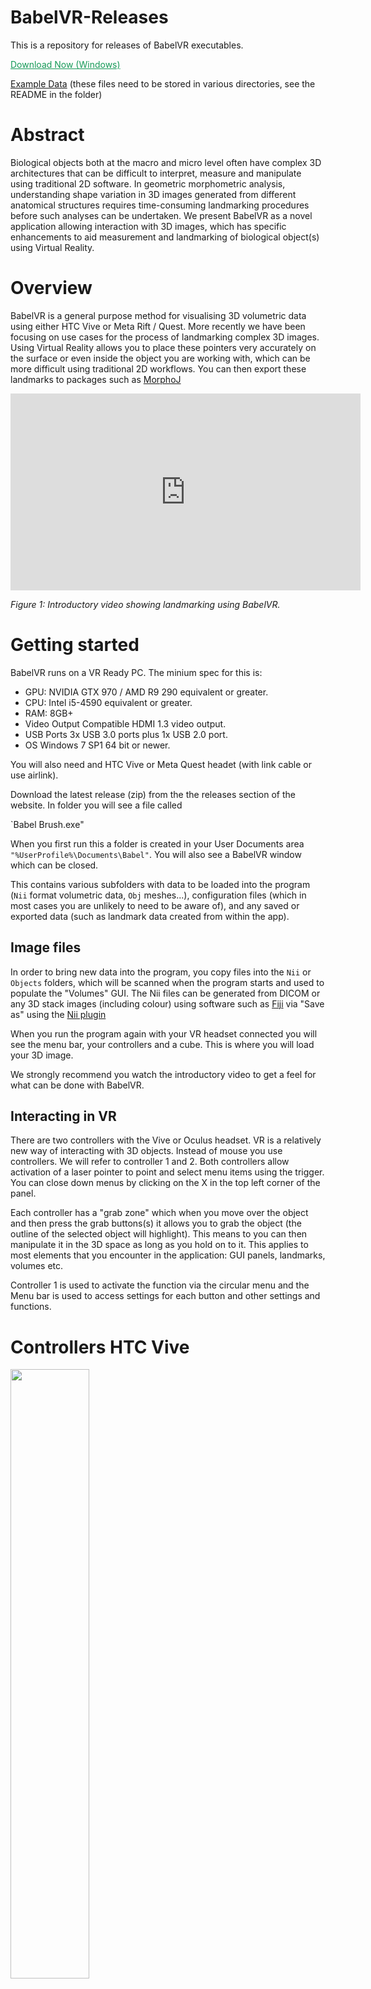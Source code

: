# BabelVR-Releases
This is a repository for releases of BabelVR executables.

<a href="https://github.com/Taylor-CCB-Group/BabelVR-Releases/releases/download/v1.0/2022-07-15-v1.01.zip" class="btn" style="color: #159957; border-color: #159957">Download Now (Windows)</a>

<a href="https://github.com/Taylor-CCB-Group/BabelVR-Releases/tree/main/example_data">Example Data</a> (these files need to be stored in various directories, see the README in the folder) 

# Abstract

Biological objects both at the macro and micro level often have complex 3D architectures that can be difficult to interpret, measure and manipulate using traditional 2D software. In geometric morphometric analysis, understanding shape variation in 3D images generated from different anatomical structures requires time-consuming landmarking procedures before such analyses can be undertaken.  We present BabelVR as a novel application allowing interaction with 3D images, which has specific enhancements to aid measurement and landmarking of biological object(s) using Virtual Reality.

# Overview
BabelVR is a general purpose method for visualising 3D volumetric data using either HTC Vive or Meta Rift / Quest. 
More recently we have been focusing on use cases for the process of landmarking complex 3D images. Using Virtual Reality allows you to place these pointers very accurately on the surface or even inside the object you are working with, which can be more difficult using traditional 2D workflows. You can then export these landmarks to packages such as [MorphoJ](https://morphometrics.uk/MorphoJ_page.html)


<iframe width="560" height="315" src="https://www.youtube.com/embed/XzY7f1UY25o" title="Landmarking tutorial" frameborder="0" allow="accelerometer; autoplay; clipboard-write; encrypted-media; gyroscope; picture-in-picture" allowfullscreen></iframe>

*Figure 1: Introductory video showing landmarking using BabelVR.*

# Getting started

BabelVR runs on a VR Ready PC. The minium spec for this is:

* GPU: NVIDIA GTX 970 / AMD R9 290 equivalent or greater.
* CPU: Intel i5-4590 equivalent or greater.
* RAM: 8GB+
* Video Output Compatible HDMI 1.3 video output.
* USB Ports 3x USB 3.0 ports plus 1x USB 2.0 port.
* OS Windows 7 SP1 64 bit or newer.

You will also need and HTC Vive or Meta Quest headet (with link cable or use airlink).

Download the latest release (zip) from the the releases section of the website. In folder you will see a file called

`Babel Brush.exe"

When you first run this a folder is created in your User Documents area `"%UserProfile%\Documents\Babel"`. You will also see a BabelVR window which can be closed.

This contains various subfolders with data to be loaded into the program (`Nii` format volumetric data, `Obj` meshes...), configuration files (which in most cases you are unlikely to need to be aware of), and any saved or exported data (such as landmark data created from within the app).

## Image files

In order to bring new data into the program, you copy files into the `Nii` or `Objects` folders, which will be scanned when the program starts and used to populate the "Volumes" GUI. The Nii files can be generated from DICOM or any 3D stack images (including colour) using software such as [Fiji](https://imagej.net/software/fiji/) via "Save as" using the [Nii plugin](https://imagej.nih.gov/ij/plugins/nifti.html)

When you run the program again with your VR headset connected you will see the menu bar, your controllers and a cube. This is where you will load your 3D image.

We strongly recommend you watch the introductory video to get a feel for what can be done with BabelVR.

## Interacting in VR

There are two controllers with the Vive or Oculus headset. 
VR is a relatively new way of interacting with 3D objects. Instead of mouse you use controllers. We will refer to controller 1 and 2. Both controllers allow activation of a laser pointer to point and select menu items using the trigger. You can close down menus by clicking on the X in the top left corner of the panel. 

Each controller has a "grab zone" which when you move over the object and then press the grab buttons(s) it allows you to grab the object (the outline of the selected object will highlight). This means to you can then manipulate it in the 3D space as long as you hold on to it. This applies to most elements that you encounter in the application: GUI panels, landmarks, volumes etc.

Controller 1 is used to activate the function via the circular menu and the Menu bar is used to access settings for each button and 
other settings and functions.

# Controllers HTC Vive

<img src="images/ViveControllers.png" width="50%" height="auto">

Is in the dominant hand (left or right). Image shows a Vive controller.

The circular menu (accessed via track pad on Vive and thumbstick on Quest) activates the function. See the Quest diagram below that shows the icons on the controllers. 

# Controllers Meta Quest 2
Here is a schematic of the Meta Quest controllers

***

<img src="images/Quest2Controllers.png">

***
In the software they look like this. Access the different functions by moving the thumbsticks on the controller and clicking on the top of the thumbstick.

<img src="https://user-images.githubusercontent.com/10518908/175566807-71ee7eb8-0b10-4cc7-b5ee-cb343b5576c9.png">

# More On Folders
As discussed a `BabelVR` folder in `My Documents` will be created. In this folder are various subfolders. The following folders are relevant to end-users:
## Nii
Place all your Niftii (Nii) images here and they will be accessible from the Volumes menu.
## Objects
Place any Mesh (OBJ format) objects in this folder and they will be accessible from the Volumes menu.
## Exports
Any data that is saved via the Export function is put here. For example, morphoJ files. 
## Screenshots
The snapshot tool creates timestamped PNG images when activated and these are stored in here.

It is advised *NOT* to tamper with the other folders in the `BabelVR` directory as they are used internally by the software. 

# Menus
These icons are ways of getting access to properties of the different functions of BabelVR. The functions are mostly accessed from the right controller by the trackpad (HTC Vive) or thumbstick (Meta Quest).

<img src="images/BabelVRArcMenuFigure.png">

## Volumes 
Nii files can be accessed here.

<img src="images/Menu_Volumes.png">
There are various settings that you can apply to the loaded volume which can be accessed buy the COG icon on the menu bar.

## Settings
This menu contains settings that apply to the currently open and 'active' volume. Mostly, these settings are to do with parameters used for rendering (note that many of these will have no effect if the object is an `obj` mesh).

<iframe width="560" height="315" src="https://www.youtube.com/embed/I_Uh4zqGcK8" title="Overview of settings / volume info menu" frameborder="0" allow="accelerometer; autoplay; clipboard-write; encrypted-media; gyroscope; picture-in-picture" allowfullscreen></iframe>

*Figure 2: Video showing an overview of settings / volume info menu functionality.*

### Manipulation

This determines how the object will behave in relation to it's landmarks when it is grabbed or manipulated.

**Manipulate volume**: if this is disabled, it prevents the object itself from being moved. This can be useful when moving landmarks to avoid accidentally moving the entire model.

**Seperate children**: When enabled, this allows the object to be moved without corresponding landmarks moving with it. It can be useful when attempting to re-allign a model to a set of existing landmarks from a different model.

<img src="images/Menu_VolumeInfo1.png" width="50%" height="auto">

### Data
This is very useful for rescaling the values of the voxels of the volume used in rendering.

Voxel intensity will be normalised to the range determined by the lower and upper "Value Range" slider positions.

Values outside of the range set by the "Cut Value Range" slider will be discarded.

<img src="images/Menu_VolumeInfo2.png" width="50%" height="auto">

### Properties
Allows the adjustment of contrast, brightness and opacity of the volume.

<img src="images/Menu_VolumeInfo3.png" width="50%" height="auto">

### Light
when Enabled activates light simulation / ray tracing. You will see a torch that can be picked up and positioned anywhere in the scene to adjust the light flow. This is useful to create a more realistic appearance or to resolve certain features. Surface threshold (opacity), alpha, shininess and colouring of the light (ambient / diffuse / specular) can be adjusted. 

<img src="images/Menu_VolumeInfo4.png" width="50%" height="auto">


### Exclusion
This is used to be able to slice or exclude part of object. For example you want to partially exclude a skull so you can look inside. If you check the _Excluder_ _Active_ box (by default) a grey cube will appear that can be picked up and positioned to exclude regions of the volume.
Checking _Invert_ _Culling_ only shows the volume when it is contained inside the cube, so the visible surface is the side of a cube.

<img src="images/Menu_VolumeInfo5.png" width="50%" height="auto">

### Colour
Transfer gradient images consisting of 256 x 256 pixel PNGs placed in the Babel > Transfers directory can be applied here. This allows colouring of certain densities with colour which can be useful for highlighting features. We may in future provide interfaces for determining gradient transfer curves within the application.

<img src="images/Menu_VolumeInfo6.png" width="50%" height="auto">

### Label
Turns a file-name label for the volume on / off and also can vary it's size.

<img src="images/Menu_VolumeInfo7.png" width="50%" height="auto">

## Scale 
Resize the voxels of the image on the x, y, or z axis. Useful if the image has been imported with incorrect relative dimensions - although it should be noted that there is also a feature for [overriding scale metadata](overrides.csv) from outside of the application.

<img src="images/Menu_VolumeInfo8.png" width="50%" height="auto">

## Rendering
Increase the number of samples on the ray cast which can improve the volume rendering quality and avoid colour fringing, at the cost of performance.

<img src="images/Menu_VolumeInfo9.png" width="50%" height="auto">

# Reference Annotations
You can upload landmark reference annotations as a csv file defining the name, colour and description of each landmark in Babel > Groups directory.
Colour is helpful as aide for left / right positioning. In this case we have used red for right, green for left based markers and white for everything else.

<img src="images2/Menu_Groups.png" width="50%" height="auto">

# Save
Provides various options for saving and exporting data.

<img src="images2/Menu_Saves.png" width="50%" height="auto">

# Landmarks
* Ray Based draw - the landmark will be constrained to move across the surface of the object. This experimental feature in theory makes it easier to position a landmark on the surface.
* Add Labels - Shows the label based on the reference file
* Continuous Draw - Draws points continuously when the trigger is held down
* Snap to excluder - Landmarks will follow excluders contours where available ===did I get rid of this?===

<img src="images2/Menu_Landmarks.png" width="50%" height="auto">

# Delete
<img src="images2/Menu_Delete.png" width="50%" height="auto">

# Tape measure
Properties of the measuring tool. 
* Single Handed - uses one controller, clicking and dragging to measure the distance dragged.
* Double Handed - uses both controllers to measure the distance from one to the other.
* Stay after release - means just that, otherwise it disappears quickly.

<img src="images2/Menu_Measure.png" width="50%" height="auto">

# Snapshot
This allows you to take pictures within BabelVR of your volume from different angles. A manipulatable object is placed into the scene, which shows a preview of the camera image, allowing you to frame it appropriately.

* Enabled - start the Snapshot function
* Attached to active volume - the Camera will move when you move the volume
* Attach light to camera - attach the torch to the camera 

<img src="images2/Menu_Camera.png" width="50%" height="auto">

# Eraser
Erase allows removal of parts of the volume (voxels). It works in the same way as the "Excluder" function but draws continuous metaballs to exclude parts of the volume.
* Size - size of the metaball
* Show Outline - shows a yellow outline around the excluded area

<img src="images2/Menu_Eraser.png" width="50%" height="auto">

# Undo
Shows a history of all the operations that can be undone / redone.

<img src="images/Menu_UndoRedo.png" width="50%" height="auto">

# Reference images
if PNGs or JPGs are place in the folder Babel > References these will be seen as a list in this panel. Activating the check boxes will show the reference image in the virtual world.

They can be moved to their default position adjacent to the panel by pressing the 'reset' arrow button.

The contents of this folder is polled, so it is possible to add new images during a session by using standard file-system operations on the desktop.

<img src="images2/Menu_RefImg.png" width="50%" height="auto">

The large "enabled" toggle at the top of the list can be used to temporarily hide all images.

# Debug console
This allows you to view application logs at runtime. If you experience errors or unexpected behaviour, this can be used to create a draft email which may help us to diagnose the issue.

<img src="images2/Menu_Debug.png" width="50%" height="auto">


